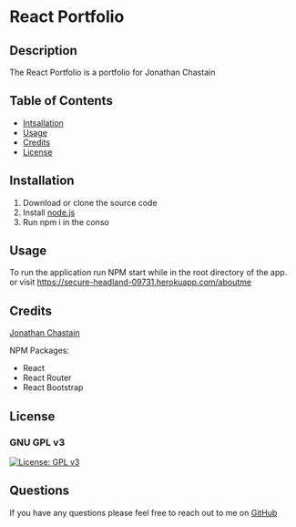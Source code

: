 # React Portfolio

## Description
The React Portfolio is a portfolio for Jonathan Chastain

## Table of Contents
* [Intsallation](#installation)
* [Usage](#usage)
* [Credits](#credits)
* [License](#license)

## Installation
1. Download or clone the source code
2. Install [node.js](https://nodejs.org/en/)
3. Run npm i in the conso

## Usage
To run the application run NPM start while in the root directory of the app. or visit https://secure-headland-09731.herokuapp.com/aboutme

## Credits
[Jonathan Chastain](https://github.com/ChastainJon)

NPM Packages:
* React
* React Router
* React Bootstrap

## License
### GNU GPL v3
[![License: GPL v3](https://img.shields.io/badge/License-GPLv3-blue.svg)](https://www.gnu.org/licenses/gpl-3.0)

## Questions
If you have any questions please feel free to reach out to me on [GitHub](https://github.com/ChastainJon)
